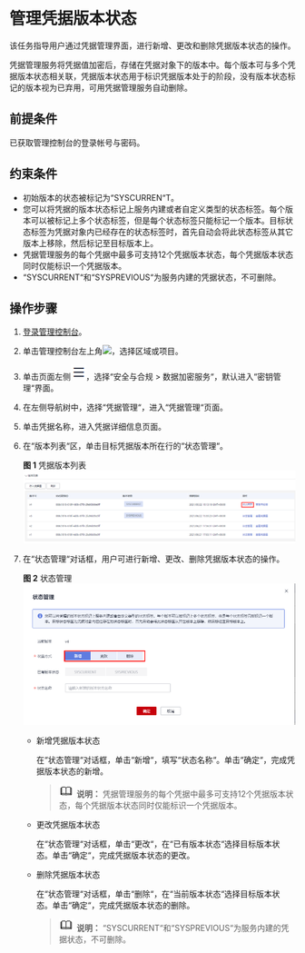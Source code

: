 # 管理凭据版本状态<a name="dew_01_8881"></a>

该任务指导用户通过凭据管理界面，进行新增、更改和删除凭据版本状态的操作。

凭据管理服务将凭据值加密后，存储在凭据对象下的版本中。每个版本可与多个凭据版本状态相关联，凭据版本状态用于标识凭据版本处于的阶段，没有版本状态标记的版本视为已弃用，可用凭据管理服务自动删除。

## 前提条件<a name="section6205788316731"></a>

已获取管理控制台的登录帐号与密码。

## 约束条件<a name="section7804855182211"></a>

-   初始版本的状态被标记为“SYSCURREN“T。
-   您可以将凭据的版本状态标记上服务内建或者自定义类型的状态标签。每个版本可以被标记上多个状态标签，但是每个状态标签只能标记一个版本。目标状态标签为凭据对象内已经存在的状态标签时，首先自动会将此状态标签从其它版本上移除，然后标记至目标版本上。
-   凭据管理服务的每个凭据中最多可支持12个凭据版本状态，每个凭据版本状态同时仅能标识一个凭据版本。
-   “SYSCURRENT“和“SYSPREVIOUS“为服务内建的凭据状态，不可删除。

## 操作步骤<a name="section6710102142016"></a>

1.  [登录管理控制台](https://console.huaweicloud.com)。
2.  单击管理控制台左上角![](figures/icon_region-2.png)，选择区域或项目。
3.  单击页面左侧![](figures/icon-servicelist-3.png)，选择“安全与合规  \>  数据加密服务“，默认进入“密钥管理“界面。
4.  在左侧导航树中，选择“凭据管理“，进入“凭据管理“页面。
5.  单击凭据名称，进入凭据详细信息页面。
6.  在“版本列表“区，单击目标凭据版本所在行的“状态管理“。

    **图 1**  凭据版本列表<a name="fig610452142413"></a>  
    ![](figures/凭据版本列表-5.png "凭据版本列表-5")

7.  在“状态管理“对话框，用户可进行新增、更改、删除凭据版本状态的操作。

    **图 2**  状态管理<a name="fig2013077132910"></a>  
    ![](figures/状态管理.png "状态管理")

    -   新增凭据版本状态

        在“状态管理“对话框，单击“新增“，填写“状态名称“。单击“确定“，完成凭据版本状态的新增。

        >![](public_sys-resources/icon-note.gif) **说明：** 
        >凭据管理服务的每个凭据中最多可支持12个凭据版本状态，每个凭据版本状态同时仅能标识一个凭据版本。

    -   更改凭据版本状态

        在“状态管理“对话框，单击“更改“，在“已有版本状态“选择目标版本状态。单击“确定“，完成凭据版本状态的更改。

    -   删除凭据版本状态

        在“状态管理“对话框，单击“删除“，在“当前版本状态“选择目标版本状态。单击“确定“，完成凭据版本状态的删除。

        >![](public_sys-resources/icon-note.gif) **说明：** 
        >“SYSCURRENT“和“SYSPREVIOUS“为服务内建的凭据状态，不可删除。



